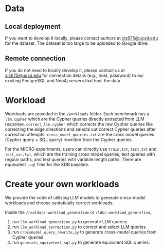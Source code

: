 # Data
## Local deployment 
If you want to develop it locally, please contact authors at xiz675@ucsd.edu for the dataset. The dataset is too large to be uploaded to Google drive.

## Remote connection 
If you do not need to locally develop it, please contact us at xiz675@ucsd.edu for connection details (e.g., host, password) to our exsiting PostgreSQL and Neo4j servers that host the data. 


# Workload 
Workloads are provided in the `/workloads` folder. Each benchmark has a `llm.cypher` which are the Cypher queries directly extracted from LLM response. `correct_llm.cypher` which corrects the raw Cypher queries like correcting the edge directions and selects out correct Cypher queries after correction attempts. `cross_model_queries.txt` are the cross model queries (Cypher query + SQL query) rewritten from the Cypher queries. 

For the MICRO experiments, users can directly use `train.txt`, `test.txt` and `test_var.txt`, which are the training cross model queries, text queries with regular paths, and test queries with variable length paths. There are equivalent `.sql` files for the XDB baseline. 



# Create your own workloads
We provide the code of utilizing LLM models to generate cross-model workloads and choose syntatically correct workloads. 

Inside the `/realdata-workload_generation` or `/ldbc-workload_generation`, 
1. run `llm_workload_generation.py` to generate LLM queries
2. run `llm_workload_correction.py` to correct and select LLM queries
3. run  `crossmodel_query_rewrite.py` to generate cross-model queries from Cypher queries 
4. run  `generate_equivelent_sql.py` to generate equivalent SQL queries. 


